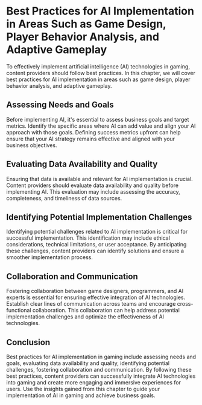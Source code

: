 # Best Practices for AI Implementation in Areas Such as Game Design, Player Behavior Analysis, and Adaptive Gameplay

To effectively implement artificial intelligence (AI) technologies in gaming, content providers should follow best practices. In this chapter, we will cover best practices for AI implementation in areas such as game design, player behavior analysis, and adaptive gameplay.

Assessing Needs and Goals
-------------------------

Before implementing AI, it's essential to assess business goals and target metrics. Identify the specific areas where AI can add value and align your AI approach with those goals. Defining success metrics upfront can help ensure that your AI strategy remains effective and aligned with your business objectives.

Evaluating Data Availability and Quality
----------------------------------------

Ensuring that data is available and relevant for AI implementation is crucial. Content providers should evaluate data availability and quality before implementing AI. This evaluation may include assessing the accuracy, completeness, and timeliness of data sources.

Identifying Potential Implementation Challenges
-----------------------------------------------

Identifying potential challenges related to AI implementation is critical for successful implementation. This identification may include ethical considerations, technical limitations, or user acceptance. By anticipating these challenges, content providers can identify solutions and ensure a smoother implementation process.

Collaboration and Communication
-------------------------------

Fostering collaboration between game designers, programmers, and AI experts is essential for ensuring effective integration of AI technologies. Establish clear lines of communication across teams and encourage cross-functional collaboration. This collaboration can help address potential implementation challenges and optimize the effectiveness of AI technologies.

Conclusion
----------

Best practices for AI implementation in gaming include assessing needs and goals, evaluating data availability and quality, identifying potential challenges, fostering collaboration and communication. By following these best practices, content providers can successfully integrate AI technologies into gaming and create more engaging and immersive experiences for users. Use the insights gained from this chapter to guide your implementation of AI in gaming and achieve business goals.
